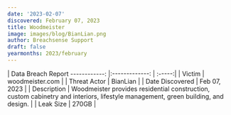 ```yaml
---
date: '2023-02-07'
discovered: February 07, 2023
title: Woodmeister
image: images/blog/BianLian.png
author: Breachsense Support
draft: false
yearmonths: 2023/february
---
```



| Data Breach Report
------------:     |:-------------:    | :-----:|
| Victim      | woodmeister.com      | 
| Threat Actor      | BianLian      | 
| Date Discovered      | Feb 07, 2023      | 
| Description      | Woodmeister provides residential construction, custom cabinetry and interiors, lifestyle management, green building, and design.      | 
| Leak Size      | 270GB      | 

